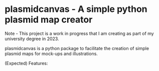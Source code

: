 # plasmidcanvas - A simple python plasmid map creator

Note - This project is a work in progress that I am creating as part of my university degree in 2023.

plasmidcanvas is a python package to facilitate the creation of simple plasmid maps for mock-ups and illustrations.

(Expected) Features: